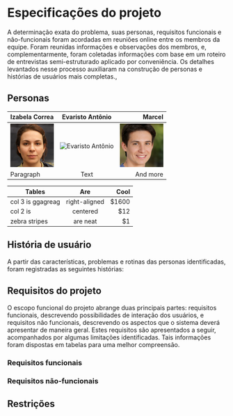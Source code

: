 # Especificações do projeto

A determinação exata do problema, suas personas, requisitos funcionais e não-funcionais foram acordadas em reuniões online entre os membros da equipe. Foram reunidas informações e observações dos membros, e, complementarmente, foram coletadas informações com base em um roteiro de entrevistas semi-estruturado aplicado por conveniência. Os detalhes levantados nesse processo auxiliaram na construção de personas e histórias de usuários mais completas.,

## Personas

| Izabela Correa | Evaristo Antônio | Marcel |
| :---        |    :----:   |          ---: |
| <img src="https://raw.githubusercontent.com/ICEI-PUC-Minas-PMV-ADS/pmv-ads-2021-2-e1-proj-web-t3-pomodoro/main/docs/img/doc/Izabela%20Correa.png" alt="Izabela Correa" width="100" height="100"/>     | <img src="https://raw.githubusercontent.com/ICEI-PUC-Minas-PMV-ADS/pmv-ads-2021-2-e1-proj-web-t3-pomodoro/main/docs/img/doc/Evaristo%20Ant%C3%B4nio.png" alt="Evaristo Antônio" width="100" height="100"/>       | <img src="https://raw.githubusercontent.com/ICEI-PUC-Minas-PMV-ADS/pmv-ads-2021-2-e1-proj-web-t3-pomodoro/main/docs/img/doc/Marcel.png" alt="Marcel" width="100" height="100"/> |
| Paragraph   | Text        | And more      |

| Tables        | Are           | Cool  |
| ------------- |:-------------:| -----:|
| col 3 is  ggagreag      | right-aligned | $1600 |
| col 2 is      | centered      |   $12 |
| zebra stripes | are neat      |    $1 |


## História de usuário

A partir das características, problemas e rotinas das personas identificadas, foram registradas as seguintes histórias:

## Requisitos do projeto

O escopo funcional do projeto abrange duas principais partes: requisitos funcionais, descrevendo  possibilidades  de interação  dos  usuários, e requisitos  não  funcionais, descrevendo os aspectos que o sistema deverá apresentar de maneira geral. Estes requisitos são apresentados a seguir, acompanhados por algumas limitações identificadas. Tais informações foram dispostas em tabelas para uma melhor compreensão.

### Requisitos funcionais

### Requisitos não-funcionais

## Restrições
